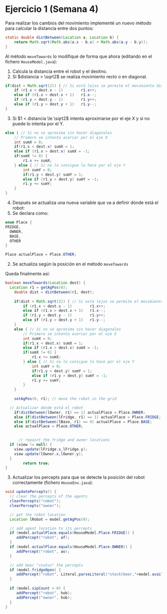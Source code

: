 # Ejercicio 1 (Semana 4)

Para realizar los cambios del movimiento implementé un nuevo método para calcular la distancia entre dos puntos:

```java
static double distBetween(Location a, Location b) {
	return Math.sqrt(Math.abs(a.x - b.x) + Math.abs(a.y - b.y));
}
```

Al método `moveTowards` lo modifiqué de forma que ahora (editando en el fichero `HouseModel.java`):
1. Calcula la distancia entre el robot y el desitno.
2. Si $distancia > \sqrt2$ se realiza movimiento recto o en diagonal.
```java
if(dist > Math.sqrt(2)) { // Si está lejos se permite el movimiento diagonal
	if (r1.x < dest.x - 1)        r1.x++;
	else if (r1.x > dest.x + 1)   r1.x--;                                                
	if (r1.y < dest.y - 1)        r1.y++;
	else if (r1.y > dest.y + 1)   r1.y--;
}
```
3. Si $1 < distancia \le \sqrt2$ intenta aproximarse por el eje X y si no puede lo intenta por el Y.
```java
else { // Si no se aproxima sin hacer diagonales
	// Primero se intenta acercar por el eje X
	int sumX = 0;
	if(r1.x < dest.x) sumX = 1;
	else if (r1.x > dest.x) sumX = -1;
	if(sumX != 0) {
		r1.x += sumX;
	} else { // Si no lo consigue lo hace por el eje Y
		int sumY = 0;
		if(r1.y < dest.y) sumY = 1;
		else if (r1.y > dest.y) sumY = -1;
		r1.y += sumY;
	}
}
```
4. Después se actualiza una nueva variable que va a definir dónde está el robot:
  1. Se declara como:
  ```java
enum Place {
  FRIDGE,
	OWNER,
	BASE,
	OTHER
}

Place actualPlace = Place.OTHER;
```
  2. Se actualiza según la posición en el método `moveTowards`

Queda finalmente así:
```java
boolean moveTowards(Location dest) {
  Location r1 = getAgPos(0);
	double dist = distBetween(r1, dest);
	
	if(dist > Math.sqrt(2)) { // Si está lejos se permite el movimiento diagonal
		if (r1.x < dest.x - 1)        r1.x++;
		else if (r1.x > dest.x + 1)   r1.x--;                                                
		if (r1.y < dest.y - 1)        r1.y++;
		else if (r1.y > dest.y + 1)   r1.y--;
	}
	else { // Si no se aproxima sin hacer diagonales
		// Primero se intenta acercar por el eje X
		int sumX = 0;
		if(r1.x < dest.x) sumX = 1;
		else if (r1.x > dest.x) sumX = -1;
		if(sumX != 0) {
			r1.x += sumX;
		} else { // Si no lo consigue lo hace por el eje Y
			int sumY = 0;
			if(r1.y < dest.y) sumY = 1;
			else if (r1.y > dest.y) sumY = -1;
			r1.y += sumY;
		}
	}
       
	setAgPos(0, r1); // move the robot in the grid

  // Actualizar dónde está el robot
	if(distBetween(lOwner, r1) == 1) actualPlace = Place.OWNER;
	else if(distBetween(lFridge, r1) == 1) actualPlace = Place.FRIDGE;
	else if(distBetween(lBase, r1) == 0) actualPlace = Place.BASE;
	else actualPlace = Place.OTHER;
		

      // repaint the fridge and owner locations
  if (view != null) {
    view.update(lFridge.x,lFridge.y);
    view.update(lOwner.x,lOwner.y);
  }
        return true;
}
```
  3. Actualizar los percepts para que se detecte la posición del robot correctamente (fichero `HouseEnv.java`):
```java
void updatePercepts() {
  // clear the percepts of the agents
  clearPercepts("robot");
  clearPercepts("owner");

  // get the robot location
  Location lRobot = model.getAgPos(0);

  // add agent location to its percepts
  if (model.actualPlace.equals(HouseModel.Place.FRIDGE)) {
     addPercept("robot", af);
  }
  if (model.actualPlace.equals(HouseModel.Place.OWNER)) {
     addPercept("robot", ao);
  }

  // add beer "status" the percepts
  if (model.fridgeOpen) {
     addPercept("robot", Literal.parseLiteral("stock(beer,"+model.availableBeers+")"));
  }
		
  if (model.sipCount > 0) {
     addPercept("robot", hob);
     addPercept("owner", hob);
  }
}
```
